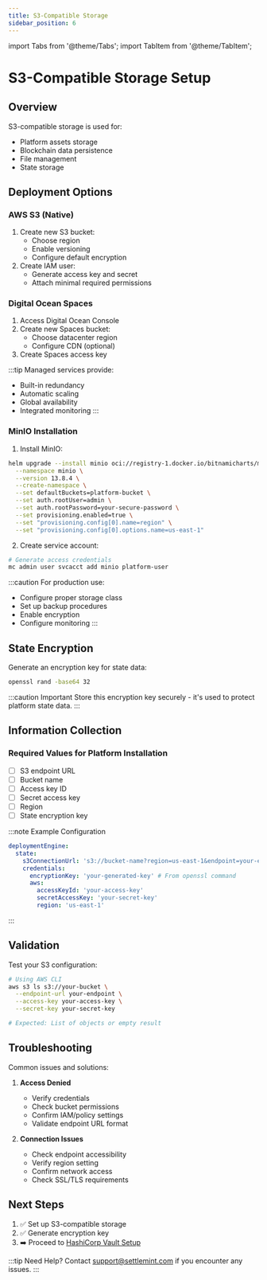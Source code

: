 ```yaml
---
title: S3-Compatible Storage
sidebar_position: 6
---
```


import Tabs from '@theme/Tabs';
import TabItem from '@theme/TabItem';

# S3-Compatible Storage Setup

## Overview

S3-compatible storage is used for:

- Platform assets storage
- Blockchain data persistence
- File management
- State storage

## Deployment Options

<Tabs>
<TabItem value="managed" label="Managed Service (Recommended)" default>

### AWS S3 (Native)

1. Create new S3 bucket:
   - Choose region
   - Enable versioning
   - Configure default encryption
2. Create IAM user:
   - Generate access key and secret
   - Attach minimal required permissions

### Digital Ocean Spaces

1. Access Digital Ocean Console
2. Create new Spaces bucket:
   - Choose datacenter region
   - Configure CDN (optional)
3. Create Spaces access key

:::tip
Managed services provide:

- Built-in redundancy
- Automatic scaling
- Global availability
- Integrated monitoring
  :::

</TabItem>
<TabItem value="helm" label="Self-Hosted MinIO">

### MinIO Installation

1. Install MinIO:

```bash
helm upgrade --install minio oci://registry-1.docker.io/bitnamicharts/minio \
  --namespace minio \
  --version 13.8.4 \
  --create-namespace \
  --set defaultBuckets=platform-bucket \
  --set auth.rootUser=admin \
  --set auth.rootPassword=your-secure-password \
  --set provisioning.enabled=true \
  --set "provisioning.config[0].name=region" \
  --set "provisioning.config[0].options.name=us-east-1"
```

2. Create service account:

```bash
# Generate access credentials
mc admin user svcacct add minio platform-user
```

:::caution
For production use:

- Configure proper storage class
- Set up backup procedures
- Enable encryption
- Configure monitoring
  :::

</TabItem>
</Tabs>

## State Encryption

Generate an encryption key for state data:

```bash
openssl rand -base64 32
```

:::caution Important
Store this encryption key securely - it's used to protect platform state data.
:::

## Information Collection

<div className="alert alert--success" role="alert">

### Required Values for Platform Installation

- [ ] S3 endpoint URL
- [ ] Bucket name
- [ ] Access key ID
- [ ] Secret access key
- [ ] Region
- [ ] State encryption key

:::note Example Configuration

```yaml
deploymentEngine:
  state:
    s3ConnectionUrl: 's3://bucket-name?region=us-east-1&endpoint=your-endpoint'
    credentials:
      encryptionKey: 'your-generated-key' # From openssl command
      aws:
        accessKeyId: 'your-access-key'
        secretAccessKey: 'your-secret-key'
        region: 'us-east-1'
```

:::

</div>

## Validation

Test your S3 configuration:

```bash
# Using AWS CLI
aws s3 ls s3://your-bucket \
  --endpoint-url your-endpoint \
  --access-key your-access-key \
  --secret-key your-secret-key

# Expected: List of objects or empty result
```

## Troubleshooting

Common issues and solutions:

1. **Access Denied**

   - Verify credentials
   - Check bucket permissions
   - Confirm IAM/policy settings
   - Validate endpoint URL format

2. **Connection Issues**
   - Check endpoint accessibility
   - Verify region setting
   - Confirm network access
   - Check SSL/TLS requirements

## Next Steps

1. ✅ Set up S3-compatible storage
2. ✅ Generate encryption key
3. ➡️ Proceed to [HashiCorp Vault Setup](/documentation/docs/launch-platform/self-hosted/installation-guide/prerequisites/hashicorp-vault)

:::tip Need Help?
Contact [support@settlemint.com](mailto:support@settlemint.com) if you encounter any issues.
:::
